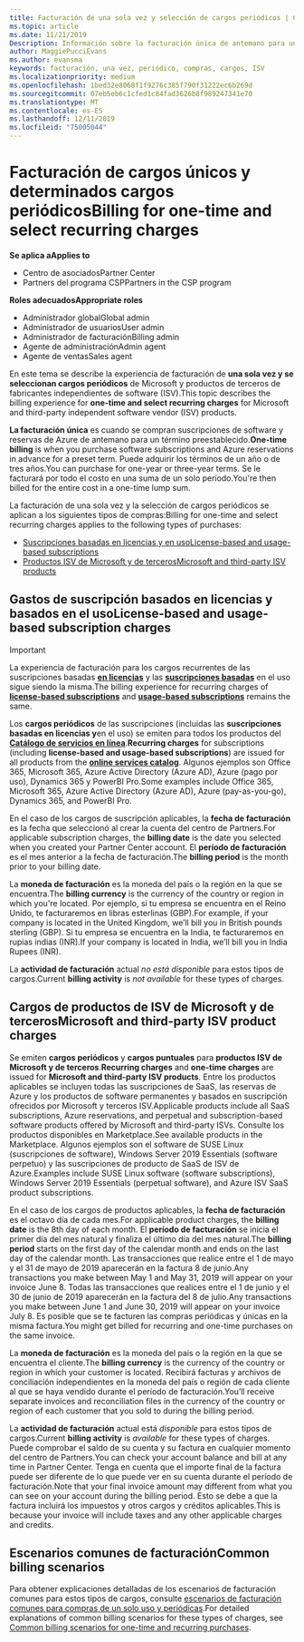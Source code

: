 ```yaml
---
title: Facturación de una sola vez y selección de cargos periódicos | Centro de Partners
ms.topic: article
ms.date: 11/21/2019
Description: Información sobre la facturación única de antemano para un período preestablecido (suscripciones mensuales y anuales) y la facturación de los cargos de selección recurrentes (para los productos de Microsoft y ISV de terceros correspondientes) en el centro de Partners.
author: MaggiePucciEvans
ms.author: evansma
keywords: facturación, una vez, periódico, compras, cargos, ISV
ms.localizationpriority: medium
ms.openlocfilehash: 1bed32e8068f1f9276c385f790f31222ec6b269d
ms.sourcegitcommit: 07eb5eb6c1cfed1c84fad3626b8f989247341e70
ms.translationtype: MT
ms.contentlocale: es-ES
ms.lasthandoff: 12/11/2019
ms.locfileid: "75005044"
---
```

#  <a name="billing-for-one-time-and-select-recurring-charges"></a><span data-ttu-id="a34e2-104">Facturación de cargos únicos y determinados cargos periódicos</span><span class="sxs-lookup"><span data-stu-id="a34e2-104">Billing for one-time and select recurring charges</span></span>

<span data-ttu-id="a34e2-105">**Se aplica a**</span><span class="sxs-lookup"><span data-stu-id="a34e2-105">**Applies to**</span></span>
- <span data-ttu-id="a34e2-106">Centro de asociados</span><span class="sxs-lookup"><span data-stu-id="a34e2-106">Partner Center</span></span>
- <span data-ttu-id="a34e2-107">Partners del programa CSP</span><span class="sxs-lookup"><span data-stu-id="a34e2-107">Partners in the CSP program</span></span>

<span data-ttu-id="a34e2-108">**Roles adecuados**</span><span class="sxs-lookup"><span data-stu-id="a34e2-108">**Appropriate roles**</span></span>
-   <span data-ttu-id="a34e2-109">Administrador global</span><span class="sxs-lookup"><span data-stu-id="a34e2-109">Global admin</span></span>
-   <span data-ttu-id="a34e2-110">Administrador de usuarios</span><span class="sxs-lookup"><span data-stu-id="a34e2-110">User admin</span></span>
-   <span data-ttu-id="a34e2-111">Administrador de facturación</span><span class="sxs-lookup"><span data-stu-id="a34e2-111">Billing admin</span></span>
-   <span data-ttu-id="a34e2-112">Agente de administración</span><span class="sxs-lookup"><span data-stu-id="a34e2-112">Admin agent</span></span>
-   <span data-ttu-id="a34e2-113">Agente de ventas</span><span class="sxs-lookup"><span data-stu-id="a34e2-113">Sales agent</span></span>

<span data-ttu-id="a34e2-114">En este tema se describe la experiencia de facturación de **una sola vez y se seleccionan cargos periódicos** de Microsoft y productos de terceros de fabricantes independientes de software (ISV).</span><span class="sxs-lookup"><span data-stu-id="a34e2-114">This topic describes the billing experience for **one-time and select recurring charges** for Microsoft and third-party independent software vendor (ISV) products.</span></span> 

<span data-ttu-id="a34e2-115">**La facturación única** es cuando se compran suscripciones de software y reservas de Azure de antemano para un término preestablecido.</span><span class="sxs-lookup"><span data-stu-id="a34e2-115">**One-time billing** is when you purchase software subscriptions and Azure reservations in advance for a preset term.</span></span> <span data-ttu-id="a34e2-116">Puede adquirir los términos de un año o de tres años.</span><span class="sxs-lookup"><span data-stu-id="a34e2-116">You can purchase for one-year or three-year terms.</span></span> <span data-ttu-id="a34e2-117">Se le facturará por todo el costo en una suma de un solo período.</span><span class="sxs-lookup"><span data-stu-id="a34e2-117">You're then billed for the entire cost in a one-time lump sum.</span></span>

<span data-ttu-id="a34e2-118">La facturación de una sola vez y la selección de cargos periódicos se aplican a los siguientes tipos de compras:</span><span class="sxs-lookup"><span data-stu-id="a34e2-118">Billing for one-time and select recurring charges applies to the following types of purchases:</span></span>

- [<span data-ttu-id="a34e2-119">Suscripciones basadas en licencias y en uso</span><span class="sxs-lookup"><span data-stu-id="a34e2-119">License-based and usage-based subscriptions</span></span>](#license-based-and-usage-based-subscription-charges)
- [<span data-ttu-id="a34e2-120">Productos ISV de Microsoft y de terceros</span><span class="sxs-lookup"><span data-stu-id="a34e2-120">Microsoft and third-party ISV products</span></span>](#microsoft-and-third-party-isv-product-charges)

## <a name="license-based-and-usage-based-subscription-charges"></a><span data-ttu-id="a34e2-121">Gastos de suscripción basados en licencias y basados en el uso</span><span class="sxs-lookup"><span data-stu-id="a34e2-121">License-based and usage-based subscription charges</span></span>

> [!IMPORTANT]
> <span data-ttu-id="a34e2-122">La experiencia de facturación para los cargos recurrentes de las suscripciones basadas [**en licencias**](license-based-billing.md) y las [**suscripciones basadas**](usage-based-billing.md) en el uso sigue siendo la misma.</span><span class="sxs-lookup"><span data-stu-id="a34e2-122">The billing experience for recurring charges of [**license-based subscriptions**](license-based-billing.md) and [**usage-based subscriptions**](usage-based-billing.md) remains the same.</span></span>

<span data-ttu-id="a34e2-123">Los **cargos periódicos** de las suscripciones (incluidas las **suscripciones basadas en licencias y**en el uso) se emiten para todos los productos del [**Catálogo de servicios en línea**](https://partner.microsoft.com/commerce/preferredoffers/list).</span><span class="sxs-lookup"><span data-stu-id="a34e2-123">**Recurring charges** for subscriptions (including **license-based and usage-based subscriptions**) are issued for all products from the [**online services catalog**](https://partner.microsoft.com/commerce/preferredoffers/list).</span></span> <span data-ttu-id="a34e2-124">Algunos ejemplos son Office 365, Microsoft 365, Azure Active Directory (Azure AD), Azure (pago por uso), Dynamics 365 y PowerBI Pro.</span><span class="sxs-lookup"><span data-stu-id="a34e2-124">Some examples include Office 365, Microsoft 365, Azure Active Directory (Azure AD), Azure (pay-as-you-go), Dynamics 365, and PowerBI Pro.</span></span>

<span data-ttu-id="a34e2-125">En el caso de los cargos de suscripción aplicables, la **fecha de facturación** es la fecha que seleccionó al crear la cuenta del centro de Partners.</span><span class="sxs-lookup"><span data-stu-id="a34e2-125">For applicable subscription charges, the **billing date** is the date you selected when you created your Partner Center account.</span></span> <span data-ttu-id="a34e2-126">El **período de facturación** es el mes anterior a la fecha de facturación.</span><span class="sxs-lookup"><span data-stu-id="a34e2-126">The **billing period** is the month prior to your billing date.</span></span>

<span data-ttu-id="a34e2-127">La **moneda de facturación** es la moneda del país o la región en la que se encuentra.</span><span class="sxs-lookup"><span data-stu-id="a34e2-127">The **billing currency** is the currency of the country or region in which you're located.</span></span> <span data-ttu-id="a34e2-128">Por ejemplo, si tu empresa se encuentra en el Reino Unido, te facturaremos en libras esterlinas (GBP).</span><span class="sxs-lookup"><span data-stu-id="a34e2-128">For example, if your company is located in the United Kingdom, we’ll bill you in British pounds sterling (GBP).</span></span> <span data-ttu-id="a34e2-129">Si tu empresa se encuentra en la India, te facturaremos en rupias indias (INR).</span><span class="sxs-lookup"><span data-stu-id="a34e2-129">If your company is located in India, we’ll bill you in India Rupees (INR).</span></span>

<span data-ttu-id="a34e2-130">La **actividad de facturación** actual *no está disponible* para estos tipos de cargos.</span><span class="sxs-lookup"><span data-stu-id="a34e2-130">Current **billing activity** is *not available* for these types of charges.</span></span>

## <a name="microsoft-and-third-party-isv-product-charges"></a><span data-ttu-id="a34e2-131">Cargos de productos de ISV de Microsoft y de terceros</span><span class="sxs-lookup"><span data-stu-id="a34e2-131">Microsoft and third-party ISV product charges</span></span>

<span data-ttu-id="a34e2-132">Se emiten **cargos periódicos** y **cargos puntuales** para **productos ISV de Microsoft y de terceros**.</span><span class="sxs-lookup"><span data-stu-id="a34e2-132">**Recurring charges** and **one-time charges** are issued for **Microsoft and third-party ISV products**.</span></span> <span data-ttu-id="a34e2-133">Entre los productos aplicables se incluyen todas las suscripciones de SaaS, las reservas de Azure y los productos de software permanentes y basados en suscripción ofrecidos por Microsoft y terceros ISV.</span><span class="sxs-lookup"><span data-stu-id="a34e2-133">Applicable products include all SaaS subscriptions, Azure reservations, and perpetual and subscription-based software products offered by Microsoft and third-party ISVs.</span></span> <span data-ttu-id="a34e2-134">Consulte los productos disponibles en Marketplace.</span><span class="sxs-lookup"><span data-stu-id="a34e2-134">See available products in the Marketplace.</span></span> <span data-ttu-id="a34e2-135">Algunos ejemplos son el software de SUSE Linux (suscripciones de software), Windows Server 2019 Essentials (software perpetuo) y las suscripciones de producto de SaaS de ISV de Azure.</span><span class="sxs-lookup"><span data-stu-id="a34e2-135">Examples include SUSE Linux software (software subscriptions), Windows Server 2019 Essentials (perpetual software), and Azure ISV SaaS product subscriptions.</span></span>

<span data-ttu-id="a34e2-136">En el caso de los cargos de productos aplicables, la **fecha de facturación** es el octavo día de cada mes.</span><span class="sxs-lookup"><span data-stu-id="a34e2-136">For applicable product charges, the **billing date** is the 8th day of each month.</span></span> <span data-ttu-id="a34e2-137">El **período de facturación** se inicia el primer día del mes natural y finaliza el último día del mes natural.</span><span class="sxs-lookup"><span data-stu-id="a34e2-137">The **billing period** starts on the first day of the calendar month and ends on the last day of the calendar month.</span></span> <span data-ttu-id="a34e2-138">Las transacciones que realice entre el 1 de mayo y el 31 de mayo de 2019 aparecerán en la factura 8 de junio.</span><span class="sxs-lookup"><span data-stu-id="a34e2-138">Any transactions you make between May 1 and May 31, 2019 will appear on your invoice June 8.</span></span> <span data-ttu-id="a34e2-139">Todas las transacciones que realices entre el 1 de junio y el 30 de junio de 2019 aparecerán en la factura del 8 de julio.</span><span class="sxs-lookup"><span data-stu-id="a34e2-139">Any transactions you make between June 1 and June 30, 2019 will appear on your invoice July 8.</span></span> <span data-ttu-id="a34e2-140">Es posible que se te facturen las compras periódicas y únicas en la misma factura.</span><span class="sxs-lookup"><span data-stu-id="a34e2-140">You might get billed for recurring and one-time purchases on the same invoice.</span></span>

<span data-ttu-id="a34e2-141">La **moneda de facturación** es la moneda del país o la región en la que se encuentra el cliente.</span><span class="sxs-lookup"><span data-stu-id="a34e2-141">The **billing currency** is the currency of the country or region in which your customer is located.</span></span> <span data-ttu-id="a34e2-142">Recibirá facturas y archivos de conciliación independientes en la moneda del país o región de cada cliente al que se haya vendido durante el período de facturación.</span><span class="sxs-lookup"><span data-stu-id="a34e2-142">You’ll receive separate invoices and reconciliation files in the currency of the country or region of each customer that you sold to during the billing period.</span></span>

<span data-ttu-id="a34e2-143">La **actividad de facturación** actual está *disponible* para estos tipos de cargos.</span><span class="sxs-lookup"><span data-stu-id="a34e2-143">Current **billing activity** is *available* for these types of charges.</span></span> <span data-ttu-id="a34e2-144">Puede comprobar el saldo de su cuenta y su factura en cualquier momento del centro de Partners.</span><span class="sxs-lookup"><span data-stu-id="a34e2-144">You can check your account balance and bill at any time in Partner Center.</span></span> <span data-ttu-id="a34e2-145">Tenga en cuenta que el importe final de la factura puede ser diferente de lo que puede ver en su cuenta durante el período de facturación.</span><span class="sxs-lookup"><span data-stu-id="a34e2-145">Note that your final invoice amount may different from what you can see on your account during the billing period.</span></span> <span data-ttu-id="a34e2-146">Esto se debe a que la factura incluirá los impuestos y otros cargos y créditos aplicables.</span><span class="sxs-lookup"><span data-stu-id="a34e2-146">This is because your invoice will include taxes and any other applicable charges and credits.</span></span>

## <a name="common-billing-scenarios"></a><span data-ttu-id="a34e2-147">Escenarios comunes de facturación</span><span class="sxs-lookup"><span data-stu-id="a34e2-147">Common billing scenarios</span></span>

<span data-ttu-id="a34e2-148">Para obtener explicaciones detalladas de los escenarios de facturación comunes para estos tipos de cargos, consulte [escenarios de facturación comunes para compras de un solo uso y periódicas](common-billing-scenarios-onetime-recurring.md).</span><span class="sxs-lookup"><span data-stu-id="a34e2-148">For detailed explanations of common billing scenarios for these types of charges, see [Common billing scenarios for one-time and recurring purchases](common-billing-scenarios-onetime-recurring.md).</span></span>
